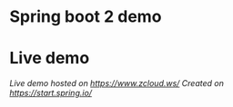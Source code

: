 # Spring boot 2 demo

# Live demo



_Live demo hosted on https://www.zcloud.ws/_
_Created on https://start.spring.io/_
